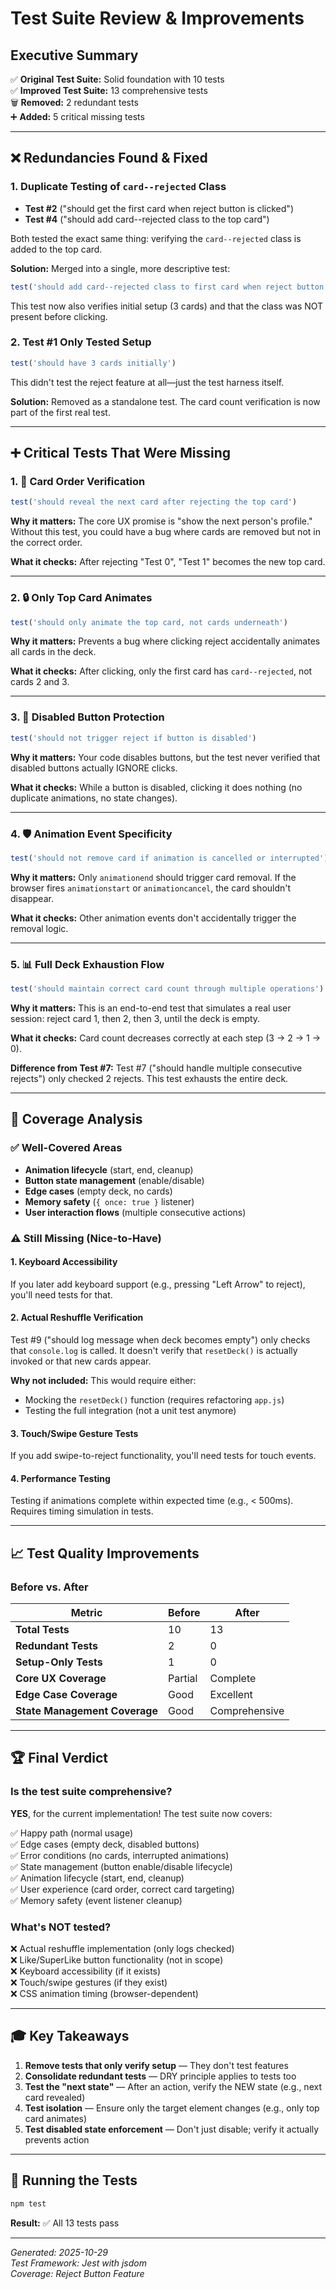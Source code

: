 # Test Suite Review & Improvements

## Executive Summary

✅ **Original Test Suite:** Solid foundation with 10 tests  
✅ **Improved Test Suite:** 13 comprehensive tests  
🗑️ **Removed:** 2 redundant tests  
➕ **Added:** 5 critical missing tests  

---

## ❌ Redundancies Found & Fixed

### 1. **Duplicate Testing of `card--rejected` Class**
- **Test #2** ("should get the first card when reject button is clicked")
- **Test #4** ("should add card--rejected class to the top card")

Both tested the exact same thing: verifying the `card--rejected` class is added to the top card.

**Solution:** Merged into a single, more descriptive test:
```javascript
test('should add card--rejected class to first card when reject button clicked')
```
This test now also verifies initial setup (3 cards) and that the class was NOT present before clicking.

### 2. **Test #1 Only Tested Setup**
```javascript
test('should have 3 cards initially')
```
This didn't test the reject feature at all—just the test harness itself.

**Solution:** Removed as a standalone test. The card count verification is now part of the first real test.

---

## ➕ Critical Tests That Were Missing

### 1. **🎯 Card Order Verification**
```javascript
test('should reveal the next card after rejecting the top card')
```
**Why it matters:** The core UX promise is "show the next person's profile." Without this test, you could have a bug where cards are removed but not in the correct order.

**What it checks:** After rejecting "Test 0", "Test 1" becomes the new top card.

---

### 2. **🔒 Only Top Card Animates**
```javascript
test('should only animate the top card, not cards underneath')
```
**Why it matters:** Prevents a bug where clicking reject accidentally animates all cards in the deck.

**What it checks:** After clicking, only the first card has `card--rejected`, not cards 2 and 3.

---

### 3. **🚫 Disabled Button Protection**
```javascript
test('should not trigger reject if button is disabled')
```
**Why it matters:** Your code disables buttons, but the test never verified that disabled buttons actually IGNORE clicks.

**What it checks:** While a button is disabled, clicking it does nothing (no duplicate animations, no state changes).

---

### 4. **🛡️ Animation Event Specificity**
```javascript
test('should not remove card if animation is cancelled or interrupted')
```
**Why it matters:** Only `animationend` should trigger card removal. If the browser fires `animationstart` or `animationcancel`, the card shouldn't disappear.

**What it checks:** Other animation events don't accidentally trigger the removal logic.

---

### 5. **📊 Full Deck Exhaustion Flow**
```javascript
test('should maintain correct card count through multiple operations')
```
**Why it matters:** This is an end-to-end test that simulates a real user session: reject card 1, then 2, then 3, until the deck is empty.

**What it checks:** Card count decreases correctly at each step (3 → 2 → 1 → 0).

**Difference from Test #7:** Test #7 ("should handle multiple consecutive rejects") only checked 2 rejects. This test exhausts the entire deck.

---

## 🎯 Coverage Analysis

### ✅ Well-Covered Areas
- **Animation lifecycle** (start, end, cleanup)
- **Button state management** (enable/disable)
- **Edge cases** (empty deck, no cards)
- **Memory safety** (`{ once: true }` listener)
- **User interaction flows** (multiple consecutive actions)

### ⚠️ Still Missing (Nice-to-Have)

#### 1. **Keyboard Accessibility**
If you later add keyboard support (e.g., pressing "Left Arrow" to reject), you'll need tests for that.

#### 2. **Actual Reshuffle Verification**
Test #9 ("should log message when deck becomes empty") only checks that `console.log` is called. It doesn't verify that `resetDeck()` is actually invoked or that new cards appear.

**Why not included:** This would require either:
- Mocking the `resetDeck()` function (requires refactoring `app.js`)
- Testing the full integration (not a unit test anymore)

#### 3. **Touch/Swipe Gesture Tests**
If you add swipe-to-reject functionality, you'll need tests for touch events.

#### 4. **Performance Testing**
Testing if animations complete within expected time (e.g., < 500ms). Requires timing simulation in tests.

---

## 📈 Test Quality Improvements

### Before vs. After

| Metric | Before | After |
|--------|--------|-------|
| **Total Tests** | 10 | 13 |
| **Redundant Tests** | 2 | 0 |
| **Setup-Only Tests** | 1 | 0 |
| **Core UX Coverage** | Partial | Complete |
| **Edge Case Coverage** | Good | Excellent |
| **State Management Coverage** | Good | Comprehensive |

---

## 🏆 Final Verdict

### Is the test suite comprehensive? 

**YES**, for the current implementation! The test suite now covers:

✅ Happy path (normal usage)  
✅ Edge cases (empty deck, disabled buttons)  
✅ Error conditions (no cards, interrupted animations)  
✅ State management (button enable/disable lifecycle)  
✅ Animation lifecycle (start, end, cleanup)  
✅ User experience (card order, correct card targeting)  
✅ Memory safety (event listener cleanup)  

### What's NOT tested?

❌ Actual reshuffle implementation (only logs checked)  
❌ Like/SuperLike button functionality (not in scope)  
❌ Keyboard accessibility (if it exists)  
❌ Touch/swipe gestures (if they exist)  
❌ CSS animation timing (browser-dependent)

---

## 🎓 Key Takeaways

1. **Remove tests that only verify setup** — They don't test features
2. **Consolidate redundant tests** — DRY principle applies to tests too
3. **Test the "next state"** — After an action, verify the NEW state (e.g., next card revealed)
4. **Test isolation** — Ensure only the target element changes (e.g., only top card animates)
5. **Test disabled state enforcement** — Don't just disable; verify it actually prevents action

---

## 🚀 Running the Tests

```bash
npm test
```

**Result:** ✅ All 13 tests pass

---

*Generated: 2025-10-29*  
*Test Framework: Jest with jsdom*  
*Coverage: Reject Button Feature*

